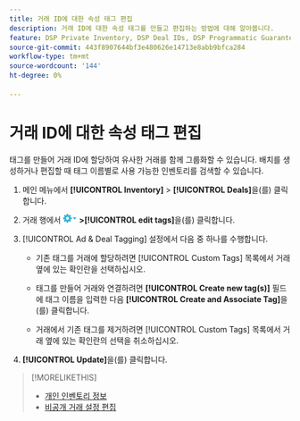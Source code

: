 ```yaml
---
title: 거래 ID에 대한 속성 태그 편집
description: 거래 ID에 대한 속성 태그를 만들고 편집하는 방법에 대해 알아봅니다.
feature: DSP Private Inventory, DSP Deal IDs, DSP Programmatic Guaranteed Deals
source-git-commit: 443f8907644bf3e480626e14713e8abb9bfca284
workflow-type: tm+mt
source-wordcount: '144'
ht-degree: 0%

---
```


# 거래 ID에 대한 속성 태그 편집

태그를 만들어 거래 ID에 할당하여 유사한 거래를 함께 그룹화할 수 있습니다. 배치를 생성하거나 편집할 때 태그 이름별로 사용 가능한 인벤토리를 검색할 수 있습니다.

1. 메인 메뉴에서 **[!UICONTROL Inventory]** > **[!UICONTROL Deals]**&#x200B;을(를) 클릭합니다.

1. 거래 행에서 ![옵션 메뉴](/help/dsp/assets/options-menu.png) **>[!UICONTROL edit tags]**&#x200B;을(를) 클릭합니다.

1. [!UICONTROL Ad & Deal Tagging] 설정에서 다음 중 하나를 수행합니다.

   * 기존 태그를 거래에 할당하려면 [!UICONTROL Custom Tags] 목록에서 거래 옆에 있는 확인란을 선택하십시오.

   * 태그를 만들어 거래와 연결하려면 **[!UICONTROL Create new tag(s)]** 필드에 태그 이름을 입력한 다음 **[!UICONTROL Create and Associate Tag]**&#x200B;을(를) 클릭합니다.

   * 거래에서 기존 태그를 제거하려면 [!UICONTROL Custom Tags] 목록에서 거래 옆에 있는 확인란의 선택을 취소하십시오.

1. **[!UICONTROL Update]**&#x200B;을(를) 클릭합니다.

>[!MORELIKETHIS]
>
>* [개인 인벤토리 정보](private-inventory-about.md)
>* [비공개 거래 설정 편집](/help/dsp/inventory/deal-id-edit.md)
